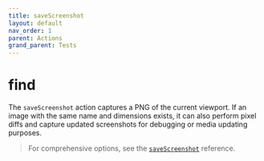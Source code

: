 ```yaml
---
title: saveScreenshot
layout: default
nav_order: 1
parent: Actions
grand_parent: Tests
---
```


# find

The `saveScreenshot` action captures a PNG of the current viewport. If an image with the same name and dimensions exists, it can also perform pixel diffs and capture updated screenshots for debugging or media updating purposes.

> For comprehensive options, see the [`saveScreenshot`](/docs/schemas/saveScreenshot) reference.
